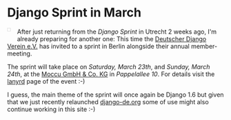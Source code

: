 # Django Sprint in March

<img src="http://photos.h10n.me/Events/Django-Sprint-2013-Utrecht/i-PrXrfRK/0/S/DSC00580-S.jpg" alt="" style="float:left;margin:0 15px 15px 0;max-width:300px;border:1px solid #DDD;padding:3px" />After just returning from the *Django Sprint* in Utrecht 2 weeks ago, I'm already preparing for another one: This time the [Deutscher Django Verein e.V.][ddv] has invited to a sprint in Berlin alongside their annual member-meeting.

The sprint will take place on *Saturday, March 23th*, and *Sunday, March 24th*, at the [Moccu GmbH & Co. KG][moc] in *Pappelallee 10*. For details visit the [lanyrd][lan] page of the event :-)

I guess, the main theme of the sprint will once again be Django 1.6 but given that we just recently relaunched [django-de.org](http://django-de.org/) some of use might also continue working in this site :-)

[lan]: http://lanyrd.com/2013/django-sprint-march/
[ddv]: http://django-de.org/verein/
[moc]: http://www.moccu.com/